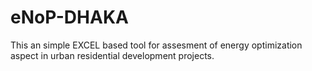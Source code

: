 # eNoP-DHAKA


This an simple EXCEL based tool for assesment of energy optimization aspect in urban residential development projects. 
